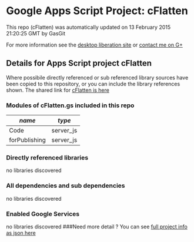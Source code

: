 # Google Apps Script Project: cFlatten
This repo (cFlatten) was automatically updated on 13 February 2015 21:20:25 GMT by GasGit

For more information see the [desktop liberation site](http://ramblings.mcpher.com/Home/excelquirks/drivesdk/gettinggithubready "desktop liberation") or [contact me on G+](https://plus.google.com/+BruceMcpherson "Bruce McPherson - GDE")
## Details for Apps Script project cFlatten
Where possibile directly referenced or sub referenced library sources have been copied to this repository, or you can include the library references shown. 
The shared link for [cFlatten is here](https://script.google.com/d/12actArnmhP0hZTQng9Ysav1ZA3xfrkm1JA024mxDx4x4MEcPlc8Y2YDY/edit?usp=sharing "open in the GAS IDE")

### Modules of cFlatten.gs included in this repo
*name*|*type*
--- | --- 
Code| server_js
forPublishing| server_js
### Directly referenced libraries
no libraries discovered
### All dependencies and sub dependencies
no libraries discovered
### Enabled Google Services
no libraries discovered
###Need more detail ?
You can see [full project info as json here](info.json)
